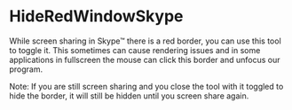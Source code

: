 # HideRedWindowSkype
While screen sharing in Skype™ there is a red border, you can use this tool to toggle it.
This sometimes can cause rendering issues and in some applications in fullscreen the mouse can click this border and unfocus our program.

Note:
If you are still screen sharing and you close the tool with it toggled to hide the border, it will still be hidden until you screen share again.
